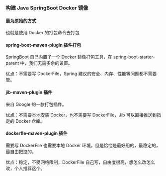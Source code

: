 ### 构建 Java SpringBoot Docker 镜像

#### 最为原始的方式

也就是使用 Docker 的打包命令去打包

#### spring-boot-maven-plugin 插件打包

SpringBoot 自己内置了一个 Docker 镜像打包工具，在 spring-boot-starter-parent 中，我们无需多余的设置。

优点：不需要写 DockerFile，Spring 建议的安全、内存、性能等问题都不需要管。

#### jib-maven-plugin 插件

来自 Google 的一款打包插件。

优点：不需要本地安装 Docker，也不需要写 DockerFile，Jib 可以直接推送到指定的 Docker 仓库。

#### dockerfle-maven-plugin 插件

需要写 DockerFile 也需要本地 Docker 环境，但是恰恰是最好用的，最稳定的，最自由把控的。

优点：稳定，不受网络限制，DockerFile 自己写，自由度很高，想怎么改怎么改，个人推荐这个。
